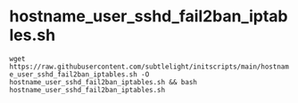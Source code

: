 # hostname_user_sshd_fail2ban_iptables.sh
`wget https://raw.githubusercontent.com/subtlelight/initscripts/main/hostname_user_sshd_fail2ban_iptables.sh -O hostname_user_sshd_fail2ban_iptables.sh && bash hostname_user_sshd_fail2ban_iptables.sh`
